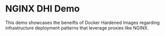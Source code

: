 # NGINX DHI Demo

This demo showcases the beneifts of Docker Hardened Images regarding infrastructure deployment patterns that leverage proxies like NGINX.
